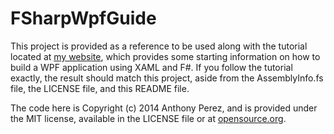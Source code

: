 FSharpWpfGuide
==============

This project is provided as a reference to be used along with the
tutorial located at [my website][1], which provides some starting
information on how to build a WPF application using XAML and F#. If
you follow the tutorial exactly, the result should match this project,
aside from the AssemblyInfo.fs file, the LICENSE file, and this README
file.

The code here is Copyright (c) 2014 Anthony Perez, and is provided under
the MIT license, available in the LICENSE file or at
[opensource.org][2].

[1]: http://amazingant.com/archives/383
[2]: http://opensource.org/licenses/MIT
